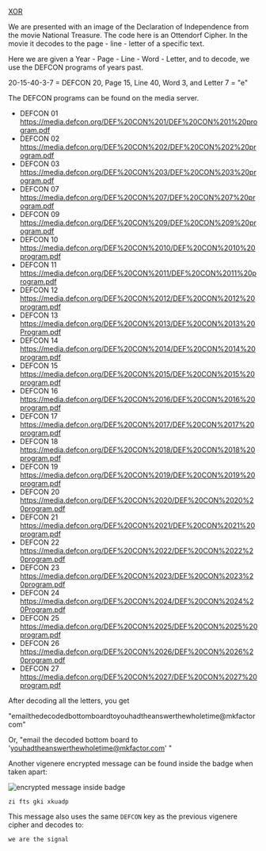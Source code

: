 [XOR](https://defcon.org/signal/YourJourneyBegins/AlphabetShift/SandsSaharaAladdin/MC56F8006VLC/VendorSpeakerArtistCreatorHumanPressGoon/WatchYourHead/AlexisPark/SnowWhiteAndTheSevenDwarfs/ItWasTotallyAliens/XOR/)

We are presented with an image of the Declaration of Independence from the movie National Treasure. The code here is an Ottendorf Cipher. In the movie it decodes to the page - line - letter of a specific text.

Here we are given a Year - Page - Line - Word - Letter, and to decode, we use the DEFCON programs of years past. 

20-15-40-3-7 = DEFCON 20, Page 15, Line 40, Word 3, and Letter 7 = "e"

The DEFCON programs can be found on the media server.
* DEFCON 01 https://media.defcon.org/DEF%20CON%201/DEF%20CON%201%20program.pdf
* DEFCON 02 https://media.defcon.org/DEF%20CON%202/DEF%20CON%202%20program.pdf
* DEFCON 03 https://media.defcon.org/DEF%20CON%203/DEF%20CON%203%20program.pdf
* DEFCON 07 https://media.defcon.org/DEF%20CON%207/DEF%20CON%207%20program.pdf
* DEFCON 09 https://media.defcon.org/DEF%20CON%209/DEF%20CON%209%20program.pdf
* DEFCON 10 https://media.defcon.org/DEF%20CON%2010/DEF%20CON%2010%20program.pdf
* DEFCON 11 https://media.defcon.org/DEF%20CON%2011/DEF%20CON%2011%20program.pdf
* DEFCON 12 https://media.defcon.org/DEF%20CON%2012/DEF%20CON%2012%20program.pdf
* DEFCON 13 https://media.defcon.org/DEF%20CON%2013/DEF%20CON%2013%20Program.pdf
* DEFCON 14 https://media.defcon.org/DEF%20CON%2014/DEF%20CON%2014%20program.pdf
* DEFCON 15 https://media.defcon.org/DEF%20CON%2015/DEF%20CON%2015%20program.pdf
* DEFCON 16 https://media.defcon.org/DEF%20CON%2016/DEF%20CON%2016%20program.pdf
* DEFCON 17 https://media.defcon.org/DEF%20CON%2017/DEF%20CON%2017%20program.pdf
* DEFCON 18 https://media.defcon.org/DEF%20CON%2018/DEF%20CON%2018%20program.pdf
* DEFCON 19 https://media.defcon.org/DEF%20CON%2019/DEF%20CON%2019%20program.pdf
* DEFCON 20 https://media.defcon.org/DEF%20CON%2020/DEF%20CON%2020%20program.pdf
* DEFCON 21 https://media.defcon.org/DEF%20CON%2021/DEF%20CON%2021%20program.pdf
* DEFCON 22 https://media.defcon.org/DEF%20CON%2022/DEF%20CON%2022%20program.pdf
* DEFCON 23 https://media.defcon.org/DEF%20CON%2023/DEF%20CON%2023%20program.pdf
* DEFCON 24 https://media.defcon.org/DEF%20CON%2024/DEF%20CON%2024%20Program.pdf
* DEFCON 25 https://media.defcon.org/DEF%20CON%2025/DEF%20CON%2025%20program.pdf
* DEFCON 26 https://media.defcon.org/DEF%20CON%2026/DEF%20CON%2026%20program.pdf
* DEFCON 27 https://media.defcon.org/DEF%20CON%2027/DEF%20CON%2027%20program.pdf

After decoding all the letters, you get 

"emailthedecodedbottomboardtoyouhadtheanswerthewholetime@mkfactorcom"

Or, "email the decoded bottom board to 'youhadtheanswerthewholetime@mkfactor.com' "

Another vigenere encrypted message can be found inside the badge when taken apart:

![encrypted message inside badge](badge-inside.jpg)

```
zi fts gki xkuadp
```

This message also uses the same `DEFCON` key as the previous vigenere cipher and decodes to:

```
we are the signal
```
